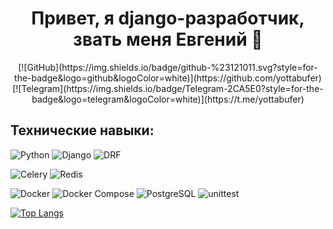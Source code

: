 <h1 align="center">
Привет, я django-разработчик, звать меня Евгений  👋
</h1>

<p align="center">
[![GitHub](https://img.shields.io/badge/github-%23121011.svg?style=for-the-badge&logo=github&logoColor=white)](https://github.com/yottabufer)
[![Telegram](https://img.shields.io/badge/Telegram-2CA5E0?style=for-the-badge&logo=telegram&logoColor=white)](https://t.me/yottabufer)
</p>

## Технические навыки:
![Python](https://img.shields.io/badge/python-3670A0?style=for-the-badge&logo=python&logoColor=ffdd54)
![Django](https://img.shields.io/badge/django-%23092E20.svg?style=for-the-badge&logo=django&logoColor=white)
![DRF](https://img.shields.io/badge/DRF-red.svg?style=for-the-badge&logo=django&logoColor=white)

![Celery](https://img.shields.io/badge/celery-%2337814A.svg?style=for-the-badge&logo=celery&logoColor=white)
![Redis](https://img.shields.io/badge/redis-%23DD0031.svg?style=for-the-badge&logo=redis&logoColor=white)


![Docker](https://img.shields.io/badge/docker-%230db7ed.svg?style=for-the-badge&logo=docker&logoColor=white)
![Docker Compose](https://img.shields.io/badge/docker%20compose-green.svg?style=for-the-badge&logo=docker&logoColor=white)
![PostgreSQL](https://img.shields.io/badge/postgres-%23316192.svg?style=for-the-badge&logo=postgresql&logoColor=white)
![unittest](https://img.shields.io/badge/unittest-blue.svg?style=for-the-badge&logo=python&logoColor=white)

[![Top Langs](https://github-readme-stats.vercel.app/api/top-langs/?username=yottabufer&layout=compact&theme=vision-friendly-dark)](https://github.com/anuraghazra/github-readme-stats)

